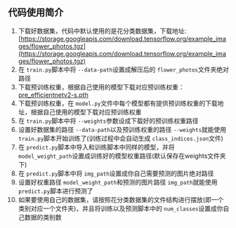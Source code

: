 ## 代码使用简介

1. 下载好数据集，代码中默认使用的是花分类数据集，下载地址: [https://storage.googleapis.com/download.tensorflow.org/example_images/flower_photos.tgz](https://storage.googleapis.com/download.tensorflow.org/example_images/flower_photos.tgz)
2. 在 `train.py`脚本中将 `--data-path`设置成解压后的 `flower_photos`文件夹绝对路径
3. 下载预训练权重，根据自己使用的模型下载对应预训练权重：[pre_efficientnetv2-s.pth](https://github.com/AubreyFeng/Classification-of-flowers/releases/download/%E9%A2%84%E6%9D%83%E9%87%8D%E6%96%87%E4%BB%B6/pre_efficientnetv2-s.pth)
4. 下载预训练权重，在 `model.py`文件中每个模型都有提供预训练权重的下载地址，根据自己使用的模型下载对应预训练权重
5. 在 `train.py`脚本中将 `--weights`参数设成下载好的预训练权重路径
6. 设置好数据集的路径 `--data-path`以及预训练权重的路径 `--weights`就能使用 `train.py`脚本开始训练了(训练过程中会自动生成 `class_indices.json`文件)
7. 在 `predict.py`脚本中导入和训练脚本中同样的模型，并将 `model_weight_path`设置成训练好的模型权重路径(默认保存在weights文件夹下)
8. 在 `predict.py`脚本中将 `img_path`设置成你自己需要预测的图片绝对路径
9. 设置好权重路径 `model_weight_path`和预测的图片路径 `img_path`就能使用 `predict.py`脚本进行预测了
10. 如果要使用自己的数据集，请按照花分类数据集的文件结构进行摆放(即一个类别对应一个文件夹)，并且将训练以及预测脚本中的 `num_classes`设置成你自己数据的类别数
